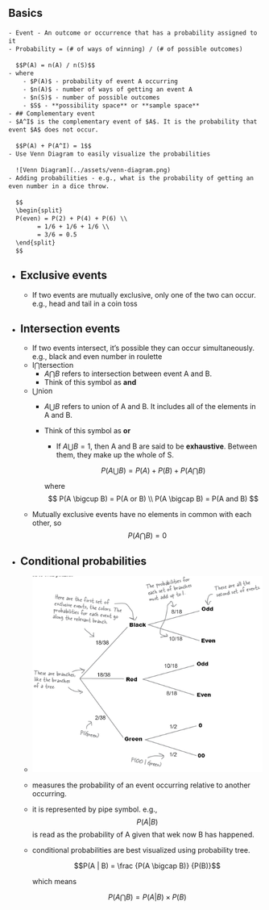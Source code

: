 ## Basics
	- Event - An outcome or occurrence that has a probability assigned to it
	- Probability = (# of ways of winning) / (# of possible outcomes)
	  
	  $$P(A) = n(A) / n(S)$$
	- where
		- $P(A)$ - probability of event A occurring
		- $n(A)$ - number of ways of getting an event A
		- $n(S)$ - number of possible outcomes
		- $S$ - **possibility space** or **sample space**
	- ## Complementary event
	- $A^I$ is the complementary event of $A$. It is the probability that event $A$ does not occur.
	  
	  $$P(A) + P(A^I) = 1$$
	- Use Venn Diagram to easily visualize the probabilities 
	  
	  ![Venn Diagram](../assets/venn-diagram.png)
	- Adding probabilities - e.g., what is the probability of getting an even number in a dice throw.
	  
	  $$
	  \begin{split}
	  P(even) = P(2) + P(4) + P(6) \\
	        = 1/6 + 1/6 + 1/6 \\
	        = 3/6 = 0.5
	  \end{split}
	  $$
- ## Exclusive events
	- If two events are mutually exclusive, only one of the two can occur. e.g., head and tail in a coin toss
- ## Intersection events
	- If two events intersect, it’s possible they can occur simultaneously. e.g., black and even number in roulette
	- I$\bigcap$tersection
		- $A \bigcap B$ refers to intersection between event A and B.
		- Think of this symbol as **and**
	- $\bigcup$nion
		- $A \bigcup B$ refers to union of A and B. It includes all of the elements in A and B.
		- Think of this symbol as **or**
		  * If $A \bigcup B = 1$, then A and B are said to be **exhaustive**. Between them, they make up the whole of S.
		  
		  $$ P(A \bigcup B) = P(A) + P(B) + P(A \bigcap B) $$
		  
		  where
		  $$ 
		  P(A \bigcup B) = P(A or B) \\
		  P(A \bigcap B) = P(A and B)
		  $$
	- Mutually exclusive events have no elements in common with each other, so $$P(A \bigcap B) = 0$$
- ## Conditional probabilities
	- ![decision-tree.png](../assets/decision-tree_1693446618710_0.png)
	- measures the probability of an event occurring relative to another occurring.
	- it is represented by pipe symbol. e.g., $$P(A|B)$$ is read as the probability of A given that wek now B has happened.
	- conditional probabilities are best visualized using probability tree.
	  
	  $$P(A | B) = \frac {P(A \bigcap B)} {P(B)}$$
	  
	  which means
	  
	  $$P(A \bigcap B) = P(A | B) \times P(B) $$